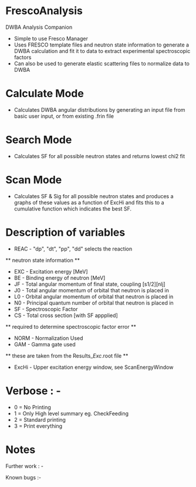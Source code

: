 # FrescoAnalysis
DWBA Analysis Companion

- Simple to use Fresco Manager
- Uses FRESCO template files and neutron state information to generate a DWBA calculation and fit it to data to extract experimental spectroscopic factors
- Can also be used to generate elastic scattering files to normalize data to DWBA

# Calculate Mode

- Calculates DWBA angular distributions by generating an input file from basic user input, or from existing .frin file
  
# Search Mode

- Calculates SF for all possible neutron states and returns lowest chi2 fit

# Scan Mode

- Calculates SF & Sig for all possible neutron states and produces a graphs of these values as a function of ExcHi and fits this to a cumulative function which indicates the best SF.

# Description of variables

- REAC - "dp", "dt", "pp", "dd" selects the reaction

** neutron state information **  
- EXC - Excitation energy [MeV]
- BE  - Binding energy of neutron [MeV]
- JF  - Total angular momentum of final state, coupling [s1/2][nlj]
- J0  - Total angular momentum of orbital that neutron is placed in
- L0  - Orbital angular momentum of orbital that neutron is placed in
- N0  - Principal quantum number of orbital that neutron is placed in
- SF  - Spectroscopic Factor
- CS - Total cross section [with SF appplied] 

** required to determine spectroscopic factor error **
 - NORM - Normalization Used
 - GAM  - Gamma gate used 
 
** these are taken from the Results_*Exc*.root file **
- ExcHi - Upper excitation energy window, see ScanEnergyWindow

# Verbose : -
 - 0   =   No Printing 
 - 1   =   Only High level summary eg. CheckFeeding
 - 2   =   Standard printing
 - 3   =   Print everything


# Notes

Further work : -
   
Known bugs :-
